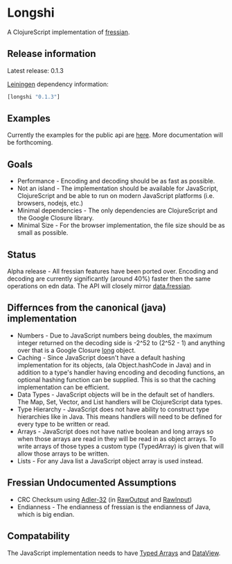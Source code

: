 # Longshi

A ClojureScript implementation of [fressian](https://github.com/Datomic/fressian).
## Release information

Latest release: 0.1.3

[Leiningen](https://github.com/technomancy/leiningen) dependency information:

```clj
[longshi "0.1.3"]
```

## Examples
Currently the examples for the public api are [here](https://github.com/spinningtopsofdoom/longshi/blob/master/examples/core.cljs). More documentation will be forthcoming.

## Goals
* Performance - Encoding and decoding should be as fast as possible.
* Not an island - The implementation should be available for JavaScript, ClojureScript and be able to run on modern JavaScript platforms (i.e. browsers, nodejs, etc.)
* Minimal dependencies - The only dependencies are ClojureScript and the Google Closure library.
* Minimal Size - For the browser implementation, the file size should be as small as possible.

## Status
Alpha release - All fressian features have been ported over.  Encoding and decoding are currently significantly (around 40%) faster then the same operations on edn data.  The API will closely mirror [data.fressian](https://github.com/clojure/data.fressian).

## Differnces from the canonical (java) implementation
* Numbers - Due to JavaScript numbers being doubles, the maximum integer returned on the decoding side is -2^52 to (2^52 - 1) and anything over that is a Google Closure [long](http://docs.closure-library.googlecode.com/git/class_goog_math_Long.html) object.
* Caching - Since JavaScript doesn't have a default hashing implementation for its objects, (ala Object.hashCode in Java) and in addition to a type's handler having encoding and decoding functions, an optional hashing function can be supplied.  This is so that the caching implementation can be efficient.
* Data Types - JavaScript objects will be in the default set of handlers.  The Map, Set, Vector, and List handlers will be ClojureScript data types.
* Type Hierarchy - JavaScript does not have ability to construct type hierarchies like in Java.  This means handlers will need to be defined for every type to be written or read.
* Arrays - JavaScript does not have native boolean and long arrays so when those arrays are read in they will be read in as object arrays.  To write arrays of those types a custom type (TypedArray) is given that will allow those arrays to be written.
* Lists - For any Java list a JavaScript object array is used instead.

## Fressian Undocumented Assumptions
* CRC Checksum using [Adler-32](http://en.wikipedia.org/wiki/Adler-32) (in [RawOutput](https://github.com/Datomic/fressian/blob/master/src/org/fressian/impl/RawOutput.java) and [RawInput](https://github.com/Datomic/fressian/blob/master/src/org/fressian/impl/RawInput.java))
* Endianness - The endianness of fressian is the endianness of Java, which is big endian.

## Compatability
The JavaScript implementation needs to have [Typed Arrays](https://developer.mozilla.org/en-US/docs/Web/JavaScript/Typed_arrays) and [DataView](https://developer.mozilla.org/en-US/docs/Web/API/DataView).
